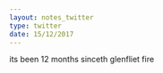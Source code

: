 ```yaml
---
layout: notes_twitter
type: twitter
date: 15/12/2017
---
```

its been 12 months sinceth glenfliet fire
